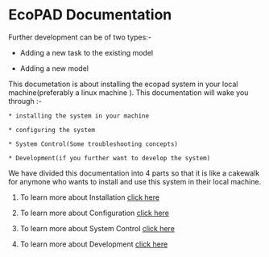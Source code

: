 EcoPAD Documentation
===================

Further development can be of two types:-
   * Adding a new task to the existing model
    
   * Adding a new model

This documetation is about installing the ecopad system in your local machine(preferably a linux machine ). This documentation will wake you through :-
  
    * installing the system in your machine
   
    * configuring the system
   
    * System Control(Some troubleshooting concepts)
   
    * Development(if you further want to develop the system)


We have divided this documentation into 4 parts so that it is like a cakewalk for anymone who wants to install and  use  this system 
in their local machine.


1. To learn more about Installation [click here](https://github.com/ou-ecolab/ecopad_documentation/tree/master/install)

2. To learn more about Configuration [click here](https://github.com/ou-ecolab/ecopad_documentation/tree/master/configure)

3. To learn more about System Control [click here](https://github.com/ou-ecolab/ecopad_documentation/tree/master/system_control)

4. To learn more about Development [click here]()





